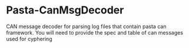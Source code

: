 # Pasta-CanMsgDecoder
CAN message decoder for parsing log files that contain pasta can framework. You will need to provide the spec and table of can messages used for cyphering
